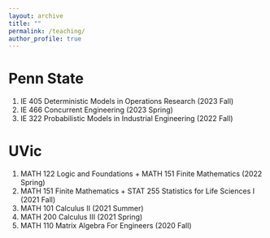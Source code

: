 ```yaml
---
layout: archive
title: ""
permalink: /teaching/
author_profile: true
---
```


Penn State
======
1. IE 405 Deterministic Models in Operations Research (2023 Fall)
2. IE 466 Concurrent Engineering (2023 Spring)
3. IE 322 Probabilistic Models in Industrial Engineering (2022 Fall)

UVic
======
1. MATH 122 Logic and Foundations + MATH 151 Finite Mathematics (2022 Spring)
2. MATH 151 Finite Mathematics + STAT 255 Statistics for Life Sciences I (2021 Fall)
3. MATH 101 Calculus II (2021 Summer)
4. MATH 200 Calculus III (2021 Spring)
5. MATH 110 Matrix Algebra For Engineers (2020 Fall)
